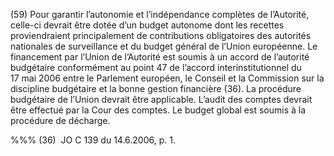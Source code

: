 (59) Pour garantir l’autonomie et l’indépendance complètes de l’Autorité, celle-ci devrait être dotée d’un budget autonome dont les recettes proviendraient principalement de contributions obligatoires des autorités nationales de surveillance et du budget général de l’Union européenne. Le financement par l’Union de l’Autorité est soumis à un accord de l’autorité budgétaire conformément au point 47 de l’accord interinstitutionnel du 17 mai 2006 entre le Parlement européen, le Conseil et la Commission sur la discipline budgétaire et la bonne gestion financière (36). La procédure budgétaire de l’Union devrait être applicable. L’audit des comptes devrait être effectué par la Cour des comptes. Le budget global est soumis à la procédure de décharge.

%%% (36)  JO C 139 du 14.6.2006, p. 1.